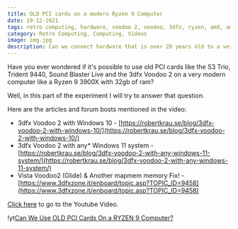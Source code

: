 ```yaml
---
title: OLD PCI cards on a modern Ryzen 9 Computer
date: 19-12-2021
tags: retro computing, hardware, voodoo 2, voodoo, 3dfx, ryzen, amd, amd ryzen, am4, windows 10, windows 7, windows vista, windows xp, trident tvga9440, s3 trio64, tseng labs et4000, matrox mistique, sound blaster live!, 3dfx voodoo, realtek rtl8139, Quantum Bigfoot
category: Retro Computing, Computing, Videos
image: img.jpg
description: Can we connect hardware that is over 20 years old to a very modern computer?
---
```


Have you ever wondered if it's possible to use old PCI cards like the S3 Trio, Trident 9440, Sound Blaster Live and the 3dfx Voodoo 2 on a very modern computer like a Ryzen 9 3900X with 32gb of ram?

Well, in this part of the experiment I will try to answer that question.

Here are the articles and forum bosts mentioned in the video:

- 3dfx Voodoo 2 with Windows 10 - [https://robertkrau.se/blog/3dfx-voodoo-2-with-windows-10/](https://robertkrau.se/blog/3dfx-voodoo-2-with-windows-10/)
- 3dfx Voodoo 2 with any\* Windows 11 system - [https://robertkrau.se/blog/3dfx-voodoo-2-with-any-windows-11-system/](https://robertkrau.se/blog/3dfx-voodoo-2-with-any-windows-11-system/)
- Vista Voodoo2 (Glide) & Another mapmem memory Fix! - [https://www.3dfxzone.it/enboard/topic.asp?TOPIC_ID=9458](https://www.3dfxzone.it/enboard/topic.asp?TOPIC_ID=9458)

[Click here](https://www.youtube.com/watch?v=7NVOjZ7-rhI) to go to the Youtube Video.

!yt[Can We Use OLD PCI Cards On a RYZEN 9 Computer?](https://www.youtube.com/watch?v=7NVOjZ7-rhI)

